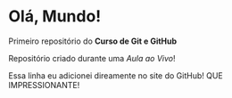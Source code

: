 # Olá, Mundo!
 Primeiro repositório do **Curso de Git e GitHub**

 Repositório criado durante uma *Aula ao Vivo*!
 
 Essa linha eu adicionei direamente no site do GitHub! QUE IMPRESSIONANTE!
